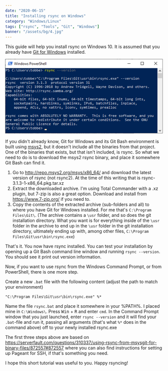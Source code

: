 ```yaml
---
date: "2020-06-15"
title: "Installing rsync on Windows"
category: "Windows/Linux"
tags: ["rsync", "Tools", "Git", "Windows"]
banner: "/assets/bg/4.jpg"
---
```


This guide will help you install rsync on Windows 10. It is assumed that you already have [Git for Windows](https://gitforwindows.org/) installed.

![Screenshot of rsync running in PowerShell](/assets/rsync_windows.png "rsync screenshot")

If you didn't already know, Git for Windows and its Git Bash environment is built using [msys2](http://msys2.org), but it doesn't include all the binaries from that project. One of the binaries that exists, but that isn't included, is rsync. So what we need to do is to download the msys2 rsync binary, and place it somewhere Git Bash can find it.

 1. Go to http://repo.msys2.org/msys/x86_64/ and download the latest version of rsync (not rsync2). At the time of this writing that is rsync-3.1.3-1-x86_64.pkg.tar.xz
 2. Extract the downloaded archive. I'm using Total Commander with a .xz plugin, but 7-zip is also a great option. Download and install from https://www.7-zip.org/ if you need to.
 3. Copy the contents of the extracted archive (sub-folders and all) to where you have Git for Windows installed. For me that's `C:\Program Files\Git\`. (The archive contains a `\usr` folder, and so does the git installation directory. What you want is for everything inside of the `\usr` folder in the archive to end up in the `\usr` folder in the git installation directory, ultimately ending up with, among other files, `C:\Program Files\Git\usr\bin\rsync.exe`)

That's it. You now have rsync installed. You can test your installation by opening up a Git Bash command line window and running `rsync --version`. You should see it print out version information.

Now, if you want to use rsync from the Windows Command Prompt, or from PowerShell, there is one more step.

Create a new `.bat` file with the following content (adjust the path to match your environment)

```batch
"C:\Program Files\Git\usr\bin\rsync.exe" %* 
```

Name the file `rsync.bat` and place it somewhere in your %PATH%. I placed mine in `C:\Windows\`. Press <kbd>Win</kbd> + <kbd>R</kbd> and enter `cmd`. In the Command Prompt window that you just launched, enter `rsync --version` and it will find your `.bat`-file and run it, passing all arguments (that's what `%*` does in the command above) off to your newly installed rsync.exe

The first three steps above are based on https://serverfault.com/questions/310337/using-rsync-from-msysgit-for-binary-files/872557#872557 where you can also find instructions for setting up Pageant for SSH, if that's something you need.

I hope this short tutorial was useful to you. Happy rsyncing!